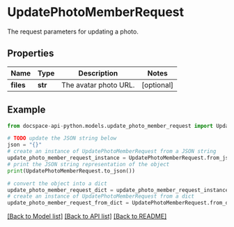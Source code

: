 # UpdatePhotoMemberRequest
The request parameters for updating a photo.

## Properties

Name | Type | Description | Notes
------------ | ------------- | ------------- | -------------
**files** | **str** | The avatar photo URL. | [optional] 

## Example

```python
from docspace-api-python.models.update_photo_member_request import UpdatePhotoMemberRequest

# TODO update the JSON string below
json = "{}"
# create an instance of UpdatePhotoMemberRequest from a JSON string
update_photo_member_request_instance = UpdatePhotoMemberRequest.from_json(json)
# print the JSON string representation of the object
print(UpdatePhotoMemberRequest.to_json())

# convert the object into a dict
update_photo_member_request_dict = update_photo_member_request_instance.to_dict()
# create an instance of UpdatePhotoMemberRequest from a dict
update_photo_member_request_from_dict = UpdatePhotoMemberRequest.from_dict(update_photo_member_request_dict)
```
[[Back to Model list]](../README.md#documentation-for-models) [[Back to API list]](../README.md#documentation-for-api-endpoints) [[Back to README]](../README.md)


